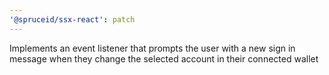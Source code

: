 ```yaml
---
'@spruceid/ssx-react': patch
---
```


Implements an event listener that prompts the user with a new sign in message when they change the selected account in their connected wallet
